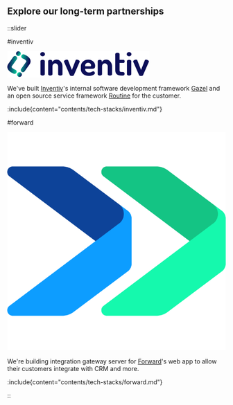 ## Explore our long-term partnerships

::slider

#inventiv

![Inventiv](images/logos/inventiv.svg)

We've built [Inventiv][]'s internal software development framework [Gazel][] and
an open source service framework [Routine][] for the customer.

:include{content="contents/tech-stacks/inventiv.md"}

#forward

![Forward](images/logos/forward.png)

We're building integration gateway server for [Forward][]'s web app to allow
their customers integrate with CRM and more.

:include{content="contents/tech-stacks/forward.md"}

::

[Forward]: https://dealforward.com/
[Gazel]: https://gazel.io/
[Inventiv]: https://inventiv.com.tr/en/home
[Routine]: https://github.com/multinetinventiv/routine
